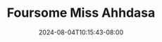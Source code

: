 --- 
title: "Foursome Miss Ahhdasa"
description: "nonton  video bokep Foursome Miss Ahhdasa yandex full vidio new"
date: 2024-08-04T10:15:43-08:00
file_code: "8rf0z4gzk9oy"
draft: false
cover: "0qpigccrqr6xmxu1.jpg"
tags: ["Foursome", "Miss", "Ahhdasa", "bokep-indo", "bokep-viral", "bokep-ig"]
length: 2008
fld_id: "1482911"
foldername: "Ahh dasa p labilasa update"
categories: ["Ahh dasa p labilasa update"]
views: 0
---